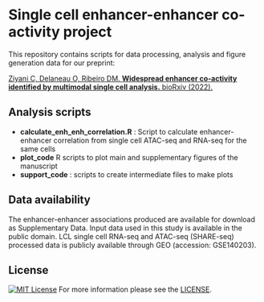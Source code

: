# Single cell enhancer-enhancer co-activity project

This repository contains scripts for data processing, analysis and figure generation data for our preprint:

[Ziyani C, Delaneau O, Ribeiro DM. **Widespread enhancer co-activity identified by multimodal single cell analysis.** bioRxiv (2022).](BIORXIV/2022/511947)

## Analysis scripts
- **calculate_enh_enh_correlation.R** : Script to calculate enhancer-enhancer correlation from single cell ATAC-seq and RNA-seq for the same cells
- **plot_code** R scripts to plot main and supplementary figures of the manuscript
- **support_code** : scripts to create intermediate files to make plots

## Data availability
The enhancer-enhancer associations produced are available for download as Supplementary Data. Input data used in this study is available in the public domain. LCL single cell RNA-seq and ATAC-seq (SHARE-seq) processed data is publicly available through GEO (accession: GSE140203).

## License
[![MIT License](https://img.shields.io/badge/license-MIT-green.svg)](LICENSE)
For more information please see the [LICENSE](LICENSE).
